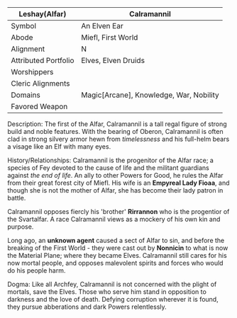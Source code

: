 | Leshay(Alfar) | Calramannil |
| --- | --- |
| Symbol | An Elven Ear | 
| Abode | Miefl, First World | 
| Alignment | N
| Attributed Portfolio | Elves, Elven Druids | 
| Worshippers | 
| Cleric Alignments |
| Domains | Magic[Arcane], Knowledge, War, Nobility |  
| Favored Weapon |

Description: 
The first of the Alfar, Calramannil is a tall regal figure of strong build and noble features. With the bearing of Oberon, Calramannil is often clad in strong silvery armor hewn from *timelessness* and his full-helm bears a visage like an Elf with many eyes. 

History/Relationships:
Calramannil is the progenitor of the Alfar race; a species of Fey devoted to the cause of life and the militant guardians against *the end of life*. An ally to other Powers for Good, he rules the Alfar from their great forest city of Miefl. His wife is an **Empyreal Lady Fioaa**, and though she is not the mother of Alfar, she has become their lady patron in battle. 

Calramannil opposes fiercly his 'brother' **Rirrannon** who is the progentior of the Svartalfar. A race Calramannil views as a mockery of his own kin and purpose. 

Long ago, an **unknown agent** caused a sect of Alfar to sin, and before the breaking of the First World - they were cast out by **Nonnicin** to what is now the Material Plane; where they became Elves. Calramannil still cares for his now mortal people, and opposes malevolent spirits and forces who would do his people harm. 

Dogma: 
Like all Archfey, Calramannil is not concerned with the plight of mortals, save the Elves. Those who serve him stand in opposition to darkness and the love of death. Defying corruption wherever it is found, they pursue abberations and dark Powers relentlessly. 